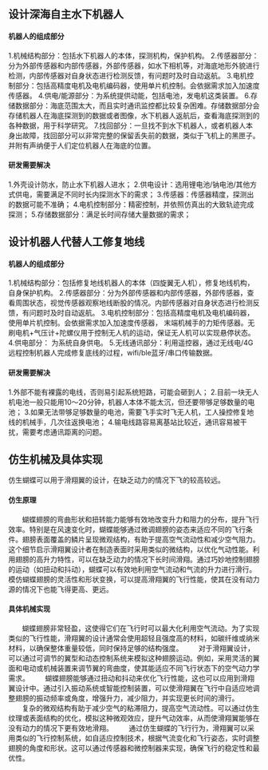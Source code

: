 ## 设计深海自主水下机器人
#### 机器人的组成部分
1.机械结构部分：包括水下机器人的本体，探测机构，保护机构。
2.传感器部分：分为外部传感器和内部传感器，外部传感器，如水下相机等，对海底地形外貌进行检测，内部传感器对自身状态进行检测反馈，有问题时及时自动返航。
3.电机控制部分：包括高精度电机及电机编码器，使用单片机控制。会依据需求加入加速度传感器。
4.供电/能源部分：为系统提供动能，包括电池，发电机这类装置。
6.存储数据部分：海底范围太大，而且实时通讯监控都比较复杂困难。存储数据部分会存储机器人在海底探测到的数据或者图像，水下机器人返航后，查看海底探测到的各种数据，用于科学研究。
7.找回部分：一旦找不到水下机器人，或者机器人本身出故障，找回部分可以非常完整的保留丢失前的数据，类似于飞机上的黑匣子。并附有声纳便于人们定位机器人在海底的位置。

#### 研发需要解决
1.外壳设计防水，防止水下机器人进水；
2.供电设计：选用锂电池/钠电池/其他方式供电，需要满足不同时长内探测水下的需求；
3.传感器：传感器精度，探测出的数据可能不准确；
4.电机控制部分：精密控制，并依照仿真出的大致轨迹完成探测；
5.存储数据部分：满足长时间存储大量数据的需求；

## 设计机器人代替人工修复地线
#### 机器人的组成部分
1.机械结构部分：包括修复地线机器人的本体（四旋翼无人机），修复地线机构， 自身保护机构。
2.传感器部分：分为外部传感器和内部传感器，外部传感器，查看周围状态，视觉传感器观察地线断股的情况。内部传感器对自身状态进行检测反馈，有问题时及时自动返航。
3.电机控制部分：包括高精度电机及电机编码器，使用单片机控制。会依据需求加入加速度传感器， 末端机械手的力矩传感器。无刷电机+气压计+陀螺仪用于控制无人机的运动，保证无人机可以实现悬停状态。
4.供电部分： 为系统自身供电。
5.无线通讯部分：利用遥控器，通过无线电/4G远程控制机器人完成修复底线的过程，wifi/ble蓝牙/串口传输数据。

#### 研发需要解决
1.外部不能有裸露的电线，否则易引起系统短路，可能会砸到人；
2.目前一块无人机电池一般只能用10～20分钟，机器人本体不能太沉，但还要带够足够数量的电池；
3.如果无法带够足够数量的电池，需要飞手实时飞无人机，工人操控修复地线的机械手，几次往返换电池；
4.输电线路容易离基站比较近，通讯容易被干扰，需要考虑通讯距离的问题。

## 仿生机械及具体实现
仿生蝴蝶可以用于滑翔翼的设计，在缺乏动力的情况下飞的较高较远。
#### 仿生原理
&nbsp;&nbsp;&nbsp;&nbsp;&nbsp;&nbsp;&nbsp;蝴蝶翅膀的弯曲形状和扭转能力能够有效地改变升力和阻力的分布，提升飞行效率。特别是在风速变化时，蝴蝶能够通过微调翅膀的姿态来适应不同的飞行条件。翅膀表面覆盖的鳞片呈现微观结构，有助于提高空气流动性和减少空气阻力。这个细节启示滑翔翼设计者在制造表面时采用类似的微结构，以优化气动性能。利用翅膀的高升力特性，可以在缺乏动力的情况下长时间滑翔。通过巧妙地控制翅膀的运动（如扭动和抖动），蝴蝶可以有效地利用空气流动和气流的升力进行滑行。模仿蝴蝶翅膀的灵活性和形状变换，可以提高滑翔翼的飞行性能，使其在没有动力源的情况下也能飞得更高、更远。
#### 具体机械实现
&nbsp;&nbsp;&nbsp;&nbsp;&nbsp;&nbsp;&nbsp;蝴蝶翅膀非常轻盈，这使得它们在飞行时可以最大化利用空气流动。为了实现类似的飞行性能，滑翔翼的设计通常会使用超轻且强度高的材料，如碳纤维或纳米材料，以确保整体重量较低，同时保持足够的结构强度。
&nbsp;&nbsp;&nbsp;&nbsp;&nbsp;&nbsp;&nbsp;对于滑翔翼设计，可以通过可调节的翼型和动态控制系统来模拟这种翅膀运动。例如，采用灵活的翼面和电动或机械装置来调节翼的弯曲度，使其能适应不同飞行状态下的空气动力学需求。
&nbsp;&nbsp;&nbsp;&nbsp;&nbsp;&nbsp;&nbsp;蝴蝶翅膀能够通过扭动和抖动来优化飞行性能，这也可以应用到滑翔翼设计中。通过引入振动系统或智能控制装置，可以使滑翔翼在飞行中自适应地调整翅膀的振动频率或角度，增强升力，减少阻力，并实现更长时间的滑行。
&nbsp;&nbsp;&nbsp;&nbsp;&nbsp;&nbsp;&nbsp;复杂的微观结构有助于减少空气的粘滞阻力，提高空气流动性。可以通过仿生纹理或表面结构的优化，模拟这种微观效应，提升气动效率，从而使滑翔翼能够在没有动力的情况下更有效地滑翔。
&nbsp;&nbsp;&nbsp;&nbsp;&nbsp;&nbsp;&nbsp;通过仿生蝴蝶的飞行行为，滑翔翼可以采用类似的飞行控制系统，如自适应控制技术，根据气流变化和飞行姿态，实时调整翅膀的角度和形状。这可以通过传感器和微控制器来实现，确保飞行的稳定性和最优性。

